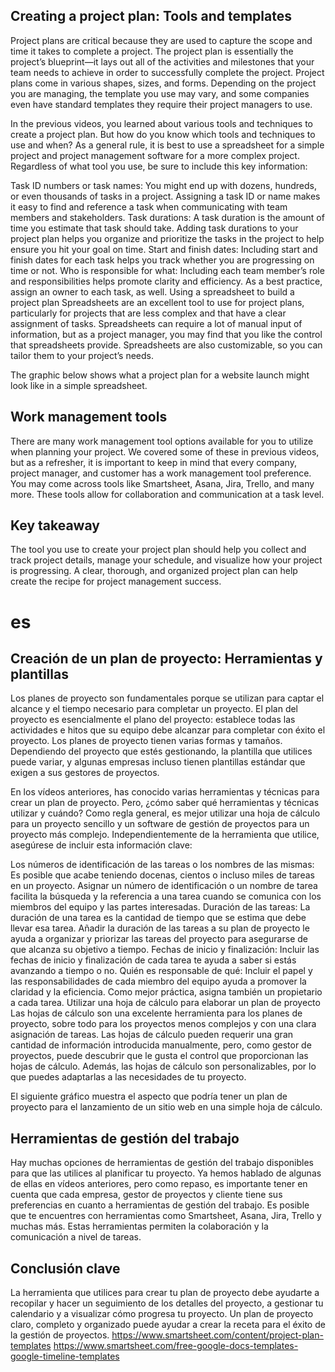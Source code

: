 ## Creating a project plan: Tools and templates
Project plans are critical because they are used to capture the scope and time it takes to complete a project. The project plan is essentially the project’s blueprint—it lays out all of the activities and milestones that your team needs to achieve in order to successfully complete the project. Project plans come in various shapes, sizes, and forms. Depending on the project you are managing, the template you use may vary, and some companies even have standard templates they require their project managers to use. 

In the previous videos, you learned about various tools and techniques to create a project plan. But how do you know which tools and techniques to use and when? As a general rule, it is best to use a spreadsheet for a simple project and project management software for a more complex project. Regardless of what tool you use, be sure to include this key information: 

Task ID numbers or task names: You might end up with dozens, hundreds, or even thousands of tasks in a project. Assigning a task ID or name makes it easy to find and reference a task when communicating with team members and stakeholders. 
Task durations: A task duration is the amount of time you estimate that task should take. Adding task durations to your project plan helps you organize and prioritize the tasks in the project to help ensure you hit your goal on time. 
Start and finish dates: Including start and finish dates for each task helps you track whether you are progressing on time or not. 
Who is responsible for what: Including each team member’s role and responsibilities helps promote clarity and efficiency. As a best practice, assign an owner to each task, as well.
Using a spreadsheet to build a project plan
Spreadsheets are an excellent tool to use for project plans, particularly for projects that are less complex and that have a clear assignment of tasks. Spreadsheets can require a lot of manual input of information, but as a project manager, you may find that you like the control that spreadsheets provide. Spreadsheets are also customizable, so you can tailor them to your project’s needs. 

The graphic below shows what a project plan for a website launch might look like in a simple spreadsheet.
## Work management tools
There are many work management tool options available for you to utilize when planning your project. We covered some of these in previous videos, but as a refresher, it is important to keep in mind that every company, project manager, and customer has a work management tool preference. You may come across tools like Smartsheet, Asana, Jira, Trello, and many more. These tools allow for collaboration and communication at a task level. 

## Key takeaway
The tool you use to create your project plan should help you collect and track project details, manage your schedule, and visualize how your project is progressing. A clear, thorough, and organized project plan can help create the recipe for project management success.

# es
## Creación de un plan de proyecto: Herramientas y plantillas
Los planes de proyecto son fundamentales porque se utilizan para captar el alcance y el tiempo necesario para completar un proyecto. El plan del proyecto es esencialmente el plano del proyecto: establece todas las actividades e hitos que su equipo debe alcanzar para completar con éxito el proyecto. Los planes de proyecto tienen varias formas y tamaños. Dependiendo del proyecto que estés gestionando, la plantilla que utilices puede variar, y algunas empresas incluso tienen plantillas estándar que exigen a sus gestores de proyectos. 

En los vídeos anteriores, has conocido varias herramientas y técnicas para crear un plan de proyecto. Pero, ¿cómo saber qué herramientas y técnicas utilizar y cuándo? Como regla general, es mejor utilizar una hoja de cálculo para un proyecto sencillo y un software de gestión de proyectos para un proyecto más complejo. Independientemente de la herramienta que utilice, asegúrese de incluir esta información clave: 

Los números de identificación de las tareas o los nombres de las mismas: Es posible que acabe teniendo docenas, cientos o incluso miles de tareas en un proyecto. Asignar un número de identificación o un nombre de tarea facilita la búsqueda y la referencia a una tarea cuando se comunica con los miembros del equipo y las partes interesadas. 
Duración de las tareas: La duración de una tarea es la cantidad de tiempo que se estima que debe llevar esa tarea. Añadir la duración de las tareas a su plan de proyecto le ayuda a organizar y priorizar las tareas del proyecto para asegurarse de que alcanza su objetivo a tiempo. 
Fechas de inicio y finalización: Incluir las fechas de inicio y finalización de cada tarea te ayuda a saber si estás avanzando a tiempo o no. 
Quién es responsable de qué: Incluir el papel y las responsabilidades de cada miembro del equipo ayuda a promover la claridad y la eficiencia. Como mejor práctica, asigna también un propietario a cada tarea.
Utilizar una hoja de cálculo para elaborar un plan de proyecto
Las hojas de cálculo son una excelente herramienta para los planes de proyecto, sobre todo para los proyectos menos complejos y con una clara asignación de tareas. Las hojas de cálculo pueden requerir una gran cantidad de información introducida manualmente, pero, como gestor de proyectos, puede descubrir que le gusta el control que proporcionan las hojas de cálculo. Además, las hojas de cálculo son personalizables, por lo que puedes adaptarlas a las necesidades de tu proyecto. 

El siguiente gráfico muestra el aspecto que podría tener un plan de proyecto para el lanzamiento de un sitio web en una simple hoja de cálculo.
## Herramientas de gestión del trabajo
Hay muchas opciones de herramientas de gestión del trabajo disponibles para que las utilices al planificar tu proyecto. Ya hemos hablado de algunas de ellas en vídeos anteriores, pero como repaso, es importante tener en cuenta que cada empresa, gestor de proyectos y cliente tiene sus preferencias en cuanto a herramientas de gestión del trabajo. Es posible que te encuentres con herramientas como Smartsheet, Asana, Jira, Trello y muchas más. Estas herramientas permiten la colaboración y la comunicación a nivel de tareas. 

## Conclusión clave
La herramienta que utilices para crear tu plan de proyecto debe ayudarte a recopilar y hacer un seguimiento de los detalles del proyecto, a gestionar tu calendario y a visualizar cómo progresa tu proyecto. Un plan de proyecto claro, completo y organizado puede ayudar a crear la receta para el éxito de la gestión de proyectos.
https://www.smartsheet.com/content/project-plan-templates
https://www.smartsheet.com/free-google-docs-templates-google-timeline-templates
